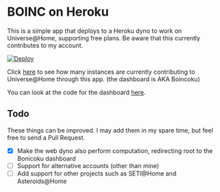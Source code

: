 # BOINC on Heroku

This is a simple app that deploys to a Heroku dyno to work on Universe@Home, supporting free plans. Be aware that this currently contributes to my account.

[![Deploy](https://www.herokucdn.com/deploy/button.svg)](https://heroku.com/deploy)

Click [here](http://boincoku.herokuapp.com/) to see how many instances are currently contributing to Universe@Home through this app. (the dashboard is AKA Boincoku)

You can look at the code for the dashboard [here](https://github.com/CrazyPython/boinc-dashboard-heroku).

## Todo
These things can be improved. I may add them in my spare time, but feel free to send a Pull Request.

 - [x] Make the web dyno also perform computation, redirecting root to the Bonicoku dashboard
 - [ ] Support for alternative accounts (other than mine)
 - [ ] Add support for other projects such as SETI@Home and Asteroids@Home
